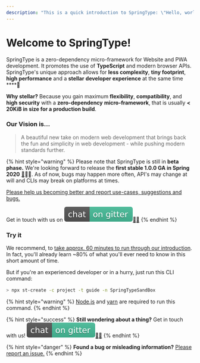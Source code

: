 ```yaml
---
description: "This is a quick introduction to SpringType: \"Hello, world!\" \U0001F603"
---
```


# Welcome to SpringType!

SpringType is a zero-dependency micro-framework for Website and PWA development. It promotes the use of **TypeScript** and modern browser APIs. SpringType's unique approach allows for **less complexity**, **tiny footprint**, **high performance** and a **stellar** **developer experience** at the same time ****🚀

**Why stellar?** Because you gain maximum **flexibility**, **compatibility**, and **high security** with a **zero-dependency** **micro-framework**, that is usually **&lt; 20KiB in size for a production build**.

### Our Vision is...

> A beautiful new take on modern web development that brings back the fun and simplicity in web development - while pushing modern standards further.

{% hint style="warning" %}
Please note that SpringType is still in **beta phase.** We're looking forward to release the **first stable 1.0.0 GA in Spring 2020** [🌱](https://emojipedia.org/seedling/)🚀😎. As of now, bugs may happen more often, API's may change at will and CLIs may break on platforms at times.

[Please help us becoming better and report use-cases, suggestions and bugs.](https://github.com/springtype-org/springtype/issues)

Get in touch with us on  [![](.gitbook/assets/gitter.svg)](https://gitter.im/springtype-official/springtype?utm_source=badge&utm_medium=badge&utm_campaign=pr-badge)[💬](https://emojipedia.org/speech-balloon/)[🤓](https://emojipedia.org/nerd-face/)
{% endhint %}

### Try it

We recommend, to [take approx. 60 minutes to run through our introduction](introduction/). In fact, you'll already learn ~80% of what you'll ever need to know in this short amount of time.

But if you're an experienced developer or in a hurry, just run this CLI command:

```bash
> npx st-create -c project -t guide -n SpringTypeSandBox
```

{% hint style="warning" %}
[N](https://nodejs.org)[ode.js](https://nodejs.org) and [yarn](https://classic.yarnpkg.com/en/docs/install) are required to run this command.
{% endhint %}

{% hint style="success" %}
**Still wondering about a thing?** Get in touch with us! [![](.gitbook/assets/gitter.svg)](https://gitter.im/springtype-official/springtype?utm_source=badge&utm_medium=badge&utm_campaign=pr-badge)[💬](https://emojipedia.org/speech-balloon/)[🤓](https://emojipedia.org/nerd-face/)
{% endhint %}

{% hint style="danger" %}
**Found a bug or misleading information?** [Please report an issue.](https://github.com/springtype-org/springtype/issues)
{% endhint %}

